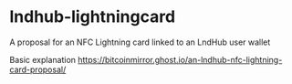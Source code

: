 # lndhub-lightningcard
A proposal for an NFC Lightning card linked to an LndHub user wallet

Basic explanation https://bitcoinmirror.ghost.io/an-lndhub-nfc-lightning-card-proposal/
